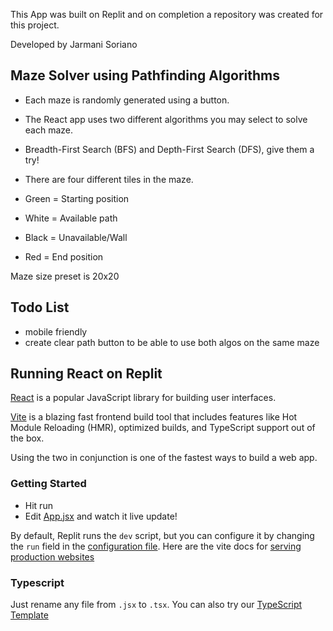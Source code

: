 This App was built on Replit and on completion a repository was created for this project.

Developed by Jarmani Soriano

## Maze Solver using Pathfinding Algorithms
- Each maze is randomly generated using a button.
- The React app uses two different algorithms you may select to solve each maze.
- Breadth-First Search (BFS) and Depth-First Search (DFS), give them a try!
- There are four different tiles in the maze.

- Green = Starting position
- White = Available path
- Black = Unavailable/Wall
- Red = End position

Maze size preset is 20x20

## Todo List

- mobile friendly
- create clear path button to be able to use both algos on the same maze


## Running React on Replit

[React](https://reactjs.org/) is a popular JavaScript library for building user interfaces.

[Vite](https://vitejs.dev/) is a blazing fast frontend build tool that includes features like Hot Module Reloading (HMR), optimized builds, and TypeScript support out of the box.

Using the two in conjunction is one of the fastest ways to build a web app.

### Getting Started
- Hit run
- Edit [App.jsx](#src/App.jsx) and watch it live update!

By default, Replit runs the `dev` script, but you can configure it by changing the `run` field in the [configuration file](#.replit). Here are the vite docs for [serving production websites](https://vitejs.dev/guide/build.html)

### Typescript

Just rename any file from `.jsx` to `.tsx`. You can also try our [TypeScript Template](https://replit.com/@replit/React-TypeScript)

